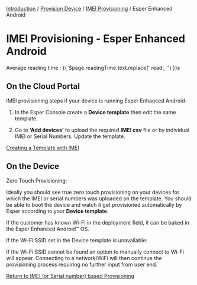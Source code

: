 [Introduction](../../../index.md) / [Provision Device](../../index.md) / [IMEI Provisioning](../index.md) / Esper Enhanced Android

# IMEI Provisioning - Esper Enhanced Android
<div class="avg-reading-time" style="margin-top: 0rem;">Average reading time : {{ $page.readingTime.text.replace(' read', '') }}s</div>

## On the Cloud Portal

IMEI provisioning steps if your device is running Esper Enhanced Android-

1. In the Esper Console create a **Device template** then edit the same template.

2. Go to **‘Add devices’** to upload the required **IMEI csv** file or by individual IMEI or Serial Numbers. 
Update the template.

[Creating a Template with IMEI](../../../device-template/imei-provisioning-template/index.md)

## On the Device

Zero Touch Provisioning:

Ideally you should see true zero touch provisioning on your devices for which the IMEI or serial numbers was uploaded on the template. You should be able to boot the device and watch it get provisioned automatically by Esper according to your **Device template**. 

If the customer has known Wi-Fi in the deployment field, it can be baked in the Esper Enhanced Android™ OS. 

If the Wi-Fi SSID set in the Device template is unavailable:

If the Wi-Fi SSID cannot be found an option to manually connect to Wi-Fi will appear. Connecting to a network/WiFi will then continue the provisioning process requiring no further input from user end.



[Return to IMEI (or Serial number) based Provisioning](../index.md)

